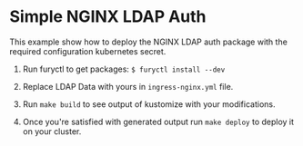 # Simple NGINX LDAP Auth

This example show how to deploy the NGINX LDAP auth package with the required configuration kubernetes secret.

1. Run furyctl to get packages: `$ furyctl install --dev`

2. Replace LDAP Data with yours in `ingress-nginx.yml` file. 

3. Run `make build` to see output of kustomize with your modifications.

4. Once you're satisfied with generated output run `make deploy` to deploy it on your cluster.
